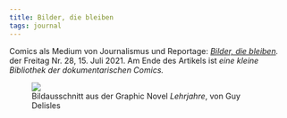 ```yaml
---
title: Bilder, die bleiben
tags: journal
---
```

Comics als Medium von Journalismus und Reportage: *[Bilder, die bleiben](https://freitag.de/comicreportage).* der Freitag Nr. 28, 15. Juli 2021.
Am Ende des Artikels ist *eine kleine Bibliothek der dokumentarischen Comics.*

<figure>
<img src="/img/journal/2021-07-20-lehrjahre.jpg">
<figcaption>Bildausschnitt aus der Graphic Novel <cite>Lehrjahre</cite>, von Guy Delisles</figcaption>
</figure>
